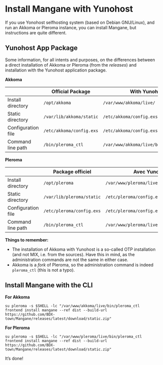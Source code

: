 # Install Mangane with Yunohost

If you use Yonohost selfhosting system (based on Debian GNU/Linux), and run an Akkoma or Pleroma instance, you can install Mangane, but instructions are quite different.

## Yunohost App Package

Some information, for all intents and purposes, on the differences between a direct installation of Akkoma or Pleroma (from the _releases_) and installation with the Yunohost application package.

**Akkoma**

|                             | Official Package           | With Yunohost                           |
| --------------------------- | -------------------------- | --------------------------------------- |
| Install directory           | `/opt/akkoma`              | `/var/www/akkoma/live/`                 |
| Static directory            | `/var/lib/akkoma/static`   | `/etc/akkoma/config.exs`                |
| Configuration file          | `/etc/akkoma/config.exs`   | `/etc/akkoma/config.exs`                |
| Command line path           | `/bin/pleroma_ctl`         | `/var/www/akkoma/live/bin/pleroma_ctl`  |


**Pleroma**

|                             | Package officiel           | Avec Yunohost                            |
| --------------------------- | -------------------------- | ---------------------------------------- |
| Install directory           | `/opt/pleroma`             | `/var/www/pleroma/live/`                 |
| Static directory            | `/var/lib/pleroma/static`  | `/etc/pleroma/config.exs`                |
| Configuration file          | `/etc/pleroma/config.exs`  | `/etc/pleroma/config.exs`                |
| Command line path           | `/bin/pleroma_ctl`         | `/var/www/pleroma/live/bin/pleroma_ctl`  |

**Things to remember:**

- The installation of Akkoma with Yunohost is a so-called OTP installation (and not MIX, i.e. from the sources). Have this in mind, as the administration commands are not the same in either case.
- Akkoma is a _fork_ of Pleroma, so the administration command is indeed `pleroma_ctl` (this is not a typo).

## Install Mangane with the CLI


**For Akkoma**

```
su pleroma -s $SHELL -lc "/var/www/akkoma/live/bin/pleroma_ctl frontend install mangane --ref dist --build-url https://github.com/BDX-town/Mangane/releases/latest/download/static.zip"
```

**For Pleroma**

```
su pleroma -s $SHELL -lc "/var/www/pleroma/live/bin/pleroma_ctl frontend install mangane --ref dist --build-url https://github.com/BDX-town/Mangane/releases/latest/download/static.zip"
```
It’s done!
